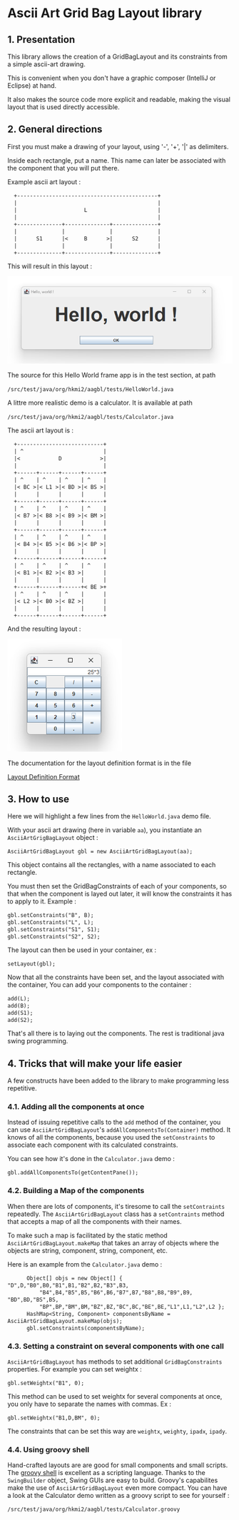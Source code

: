 # Ascii Art Grid Bag Layout library

## 1. Presentation
This library allows the creation of a GridBagLayout and its constraints from
a simple ascii-art drawing.

This is convenient when you don't have a graphic composer (IntelliJ or Eclipse) at hand.

It also makes the source code more explicit and readable, making the visual layout that is used
directly accessible.

## 2. General directions
First you must make a drawing of your layout, using '-', '+', '|' as delimiters.

Inside each rectangle, put a name. This name can later be associated with the
component that you will put there.

Example ascii art layout :


      +--------------------------------------------+
      |                                            |
      |                     L                      |
      |                                            |
      +--------------+--------------+--------------+
      |              |              |              |
      |      S1      |<     B      >|      S2      |
      |              |              |              |
      +--------------+--------------+--------------+


This will result in this layout :

![Hello world example](images/hello-world.png "Hello World frame")

The source for this Hello World frame app is in the test section, at path

 `/src/test/java/org/hkmi2/aagbl/tests/HelloWorld.java`

A littre more realistic demo is a calculator.
It is available at path

`/src/test/java/org/hkmi2/aagbl/tests/Calculator.java`

The ascii art layout is :

      +---------------------------+
      | ^                         |
      |<            D            >|
      |                           |
      +------+------+------+------+
      | ^    | ^    | ^    | ^    |
      |< BC >|< L1 >|< BD >|< BS >|
      |      |      |      |      |
      +------+------+------+------+
      | ^    | ^    | ^    | ^    |
      |< B7 >|< B8 >|< B9 >|< BM >|
      |      |      |      |      |
      +------+------+------+------+
      | ^    | ^    | ^    | ^    |
      |< B4 >|< B5 >|< B6 >|< BP >|
      |      |      |      |      |
      +------+------+------+------+
      | ^    | ^    | ^    | ^    |
      |< B1 >|< B2 >|< B3 >|      |
      |      |      |      |      |
      +------+------+------+< BE >+
      | ^    | ^    | ^    |      |
      |< L2 >|< B0 >|< BZ >|      |
      |      |      |      |      |
      +------+------+------+------+
      
And the resulting layout :

![Calculator demo](images/calculator.png "Calculator demo") 

The documentation for the layout definition format is in the file

[Layout Definition Format](doc/layout-definition.md)

## 3. How to use
Here we will highlight a few lines from the `HelloWorld.java` demo file.

With your ascii art drawing (here in variable `aa`), you instantiate an `AsciiArtGrigBagLayout` object :

    AsciiArtGridBagLayout gbl = new AsciiArtGridBagLayout(aa);
    
This object contains all the rectangles, with a name associated to each rectangle.

You must then set the GridBagConstraints of each of your components, so that when the component is layed out later, it will know 
the constraints it has to apply to it. Example :

    gbl.setConstraints("B", B);
    gbl.setConstraints("L", L);
    gbl.setConstraints("S1", S1);
    gbl.setConstraints("S2", S2);

The layout can then be used in your container, ex :

    setLayout(gbl);
    
Now that all the constraints have been set, and the layout associated with the container,
You can add your components to the container :

    add(L);
    add(B);
    add(S1);
    add(S2);

That's all there is to laying out the components. The rest is traditional java swing programming.

## 4. Tricks that will make your life easier
A few constructs have been added to the library to make programming less repetitive.

### 4.1. Adding all the components at once

Instead of issuing repetitive calls to the `add` method of the container, you can use `AsciiArtGridBagLayout`'s
`addAllComponentsTo(Container)` method. It knows of all the components, because you used the `setConstraints`
to associate each component with its calculated constraints.

You can see how it's done in the `Calculator.java` demo :

    gbl.addAllComponentsTo(getContentPane());


### 4.2. Building a Map of the components

When there are lots of components, it's tiresome to call the `setContraints` repeatedly.
The `AsciiArtGridBagLayout` class has a `setContraints` method that accepts a map of all the components
with their names.

To make such a map is facilitated by the static method `AsciiArtGridBagLayout.makeMap` that takes an array
of objects where the objects are string, component, string, component, etc. 

Here is an example from the `Calculator.java` demo :

          Object[] objs = new Object[] { "D",D,"B0",B0,"B1",B1,"B2",B2,"B3",B3,
              "B4",B4,"B5",B5,"B6",B6,"B7",B7,"B8",B8,"B9",B9, "BD",BD,"BS",BS,
              "BP",BP,"BM",BM,"BZ",BZ,"BC",BC,"BE",BE,"L1",L1,"L2",L2 };
          HashMap<String, Component> componentsByName = AsciiArtGridBagLayout.makeMap(objs);
          gbl.setConstraints(componentsByName);

### 4.3. Setting a constraint on several components with one call

`AsciiArtGridBagLayout` has methods to set additional `GridBagConstraints` properties.
For example you can set weightx : 

    gbl.setWeightx("B1", 0);

This method can be used to set weightx for several components at once, you only have to separate the
names with commas. Ex :

    gbl.setWeightx("B1,D,BM", 0);

The constraints that can be set this way are `weightx`, `weighty`, `ipadx`, `ipady`.


### 4.4. Using groovy shell

Hand-crafted layouts are are good for small components and small scripts.
The [groovy shell](https://groovy-lang.org/groovysh.html) is excellent as a scripting language.
Thanks to the `SwingBuilder` object, Swing GUIs are easy to build.
Groovy's capabilites make the use of `AsciiArtGridBagLayout` even more compact.
You can have a look at the Calculator demo written as a groovy script to see for yourself :

    /src/test/java/org/hkmi2/aagbl/tests/Calculator.groovy

